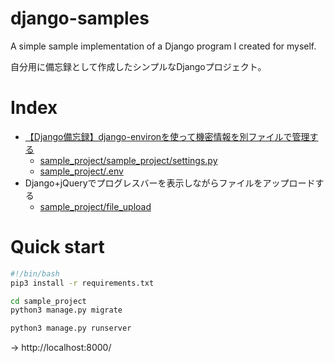 # django-samples
A simple sample implementation of a Django program I created for myself.

自分用に備忘録として作成したシンプルなDjangoプロジェクト。

# Index
- [【Django備忘録】django-environを使って機密情報を別ファイルで管理する](https://qiita.com/sho-gun/items/3c6db701fe326bee5ca4)
  - [sample_project/sample_project/settings.py](https://github.com/sho-gun/django-samples/blob/main/sample_project/sample_project/settings.py)
  - [sample_project/.env](https://github.com/sho-gun/django-samples/blob/main/sample_project/.env)
- Django+jQueryでプログレスバーを表示しながらファイルをアップロードする
  - [sample_project/file_upload](https://github.com/sho-gun/django-samples/tree/main/sample_project/file_upload)

# Quick start
```bash
#!/bin/bash
pip3 install -r requirements.txt

cd sample_project
python3 manage.py migrate

python3 manage.py runserver
```
-> http://localhost:8000/
